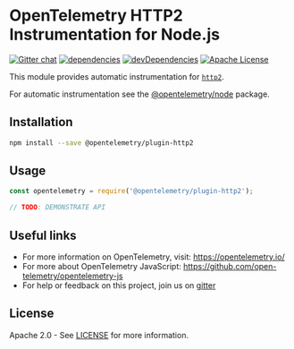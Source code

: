 # OpenTelemetry HTTP2 Instrumentation for Node.js
[![Gitter chat][gitter-image]][gitter-url]
[![dependencies][dependencies-image]][dependencies-url]
[![devDependencies][devDependencies-image]][devDependencies-url]
[![Apache License][license-image]][license-image]

This module provides automatic instrumentation for [`http2`](http://nodejs.org/dist/latest/docs/api/http2.html).

For automatic instrumentation see the
[@opentelemetry/node](https://github.com/open-telemetry/opentelemetry-js/tree/master/packages/opentelemetry-node) package.

## Installation

```bash
npm install --save @opentelemetry/plugin-http2
```

## Usage

```js
const opentelemetry = require('@opentelemetry/plugin-http2');

// TODO: DEMONSTRATE API
```

## Useful links
- For more information on OpenTelemetry, visit: <https://opentelemetry.io/>
- For more about OpenTelemetry JavaScript: <https://github.com/open-telemetry/opentelemetry-js>
- For help or feedback on this project, join us on [gitter][gitter-url]

## License

Apache 2.0 - See [LICENSE][license-url] for more information.

[gitter-image]: https://badges.gitter.im/open-telemetry/opentelemetry-js.svg
[gitter-url]: https://gitter.im/open-telemetry/opentelemetry-node?utm_source=badge&utm_medium=badge&utm_campaign=pr-badge&utm_content=badge
[license-url]: https://github.com/open-telemetry/opentelemetry-js/blob/master/LICENSE
[license-image]: https://img.shields.io/badge/license-Apache_2.0-green.svg?style=flat
[dependencies-image]: https://david-dm.org/open-telemetry/opentelemetry-js/status.svg?path=packages/opentelemetry-plugin-http2
[dependencies-url]: https://david-dm.org/open-telemetry/opentelemetry-js?path=packages%2Fopentelemetry-plugin-http2
[devDependencies-image]: https://david-dm.org/open-telemetry/opentelemetry-js/dev-status.svg?path=packages/opentelemetry-plugin-http2
[devDependencies-url]: https://david-dm.org/open-telemetry/opentelemetry-js?path=packages%2Fopentelemetry-plugin-http2&type=dev
